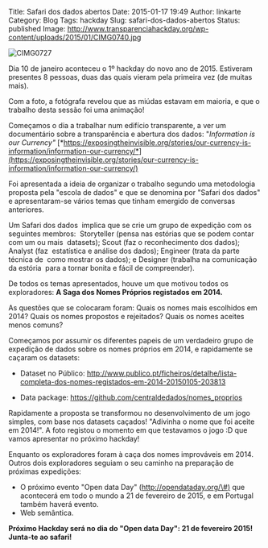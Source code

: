 Title: Safari dos dados abertos
Date: 2015-01-17 19:49
Author: linkarte
Category: Blog
Tags: hackday
Slug: safari-dos-dados-abertos
Status: published
Image: http://www.transparenciahackday.org/wp-content/uploads/2015/01/CIMG0740.jpg

![CIMG0727](http://www.transparenciahackday.org/wp-content/uploads/2015/01/CIMG0727.jpg)

Dia 10 de janeiro aconteceu o 1º hackday do novo ano de 2015. Estiveram presentes 8 pessoas, duas das quais vieram pela primeira vez (de muitas mais).

Com a foto, a fotógrafa revelou que as miúdas estavam em maioria, e que o trabalho desta sessão foi uma animação!

Começamos o dia a trabalhar num edifício transparente, a ver um documentário sobre a transparência e abertura dos dados: "*Information is our Currency"* [*https://exposingtheinvisible.org/stories/our-currency-is-information/information-our-currency/*](https://exposingtheinvisible.org/stories/our-currency-is-information/information-our-currency/)


Foi apresentada a ideia de organizar o trabalho segundo uma metodologia proposta pela "escola de dados" e que se denomina por "Safari dos dados" e apresentaram-se vários temas que tinham emergido de conversas anteriores.

Um Safari dos dados  implica que se crie um grupo de expedição com os seguintes membros:  Storyteller (pensa nas estórias que se podem contar com um ou mais  datasets); Scout (faz o reconhecimento dos dados); Analyst (faz  estatística e análise dos dados); Engineer (trata da parte técnica de  como mostrar os dados); e Designer (trabalha na comunicação da estória  para a tornar bonita e fácil de compreender).

De todos os temas apresentados, houve um que motivou todos os exploradores: **A Saga dos Nomes Próprios registados em 2014.**

As questões que se colocaram foram: Quais os nomes mais escolhidos em 2014? Quais os nomes propostos e rejeitados? Quais os nomes aceites menos comuns?

Começamos por assumir os diferentes papeis de um verdadeiro grupo de expedição de dados sobre os nomes próprios em 2014, e rapidamente se caçaram os datasets:

-   Dataset no Público: <http://www.publico.pt/ficheiros/detalhe/lista-completa-dos-nomes-registados-em-2014-20150105-203813>

-   Data package: <https://github.com/centraldedados/nomes_proprios>


Rapidamente a proposta se transformou no desenvolvimento de um jogo simples, com base nos datasets caçados! "Adivinha o nome que foi aceite em 2014!". A foto registou o momento em que testavamos o jogo :D que vamos apresentar no próximo hackday!

Enquanto os exploradores foram à caça dos nomes improváveis em 2014. Outros dois exploradores seguiam o seu caminho na preparação de próximas expedições:

-   O próximo evento "Open data Day" ([http://opendataday.org/\#)](http://opendataday.org/#%29) que acontecerá em todo o mundo a 21 de fevereiro de 2015, e em Portugal também haverá evento.
-   Web semântica.

**Próximo Hackday será no dia do "Open data Day": 21 de fevereiro 2015! Junta-te ao safari!**
